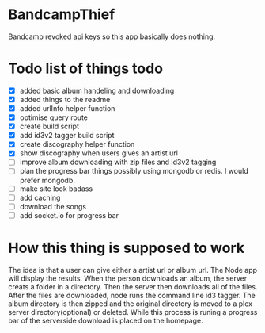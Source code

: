 BandcampThief
=============
Bandcamp revoked api keys so this app basically does nothing.

# Todo list of things todo
- [x] added basic album handeling and downloading
- [x] added things to the readme
- [x] added urlInfo helper function
- [x] optimise query route
- [x] create build script
- [x] add id3v2 tagger build script
- [x] create discography helper function
- [x] show discography when users gives an artist url
- [ ] improve album downloading with zip files and id3v2 tagging
- [ ] plan the progress bar things possibly using mongodb or redis. I would prefer mongodb.
- [ ] make site look badass
- [ ] add caching
- [ ] download the songs
- [ ] add socket.io for progress bar

# How this thing is supposed to work
The idea is that a user can give either a artist url or album url. The Node app will display the results. When the person downloads an album, the server creats a folder in a directory. Then the server then downloads all of the files. After the files are downloaded, node runs the command line id3 tagger. The album directory is then zipped and the original directory is moved to a plex server directory(optional) or deleted. While this process is runing a progress bar of the serverside download is placed on the homepage.
